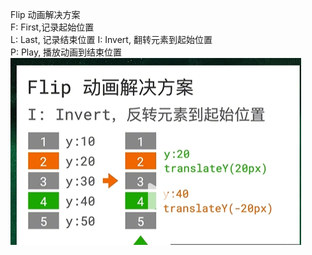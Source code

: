Flip 动画解决方案  
F: First,记录起始位置  
L: Last, 记录结束位置
I: Invert, 翻转元素到起始位置  
P: Play, 播放动画到结束位置 
![Alt text](1686188564232.jpg)
